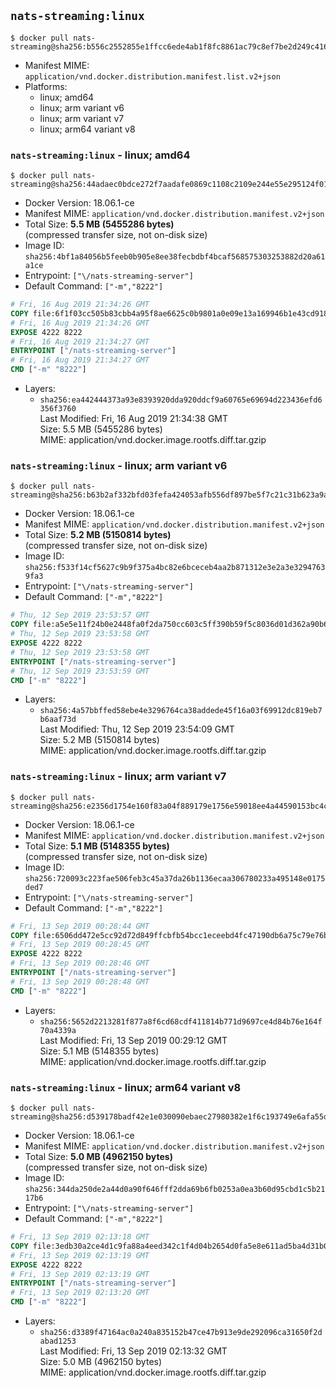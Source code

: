 ## `nats-streaming:linux`

```console
$ docker pull nats-streaming@sha256:b556c2552855e1ffcc6ede4ab1f8fc8861ac79c8ef7be2d249c4163ad4345ddc
```

-	Manifest MIME: `application/vnd.docker.distribution.manifest.list.v2+json`
-	Platforms:
	-	linux; amd64
	-	linux; arm variant v6
	-	linux; arm variant v7
	-	linux; arm64 variant v8

### `nats-streaming:linux` - linux; amd64

```console
$ docker pull nats-streaming@sha256:44adaec0bdce272f7aadafe0869c1108c2109e244e55e295124f01bf438822b9
```

-	Docker Version: 18.06.1-ce
-	Manifest MIME: `application/vnd.docker.distribution.manifest.v2+json`
-	Total Size: **5.5 MB (5455286 bytes)**  
	(compressed transfer size, not on-disk size)
-	Image ID: `sha256:4bf1a84056b5feeb0b905e8ee38fecbdbf4bcaf568575303253882d20a61a1ce`
-	Entrypoint: `["\/nats-streaming-server"]`
-	Default Command: `["-m","8222"]`

```dockerfile
# Fri, 16 Aug 2019 21:34:26 GMT
COPY file:6f1f03cc505b83cbb4a95f8ae6625c0b9801a0e09e13a169946b1e43cd91861c in /nats-streaming-server 
# Fri, 16 Aug 2019 21:34:26 GMT
EXPOSE 4222 8222
# Fri, 16 Aug 2019 21:34:27 GMT
ENTRYPOINT ["/nats-streaming-server"]
# Fri, 16 Aug 2019 21:34:27 GMT
CMD ["-m" "8222"]
```

-	Layers:
	-	`sha256:ea442444373a93e8393920dda920ddcf9a60765e69694d223436efd6356f3760`  
		Last Modified: Fri, 16 Aug 2019 21:34:38 GMT  
		Size: 5.5 MB (5455286 bytes)  
		MIME: application/vnd.docker.image.rootfs.diff.tar.gzip

### `nats-streaming:linux` - linux; arm variant v6

```console
$ docker pull nats-streaming@sha256:b63b2af332bfd03fefa424053afb556df897be5f7c21c31b623a9af3372f74d8
```

-	Docker Version: 18.06.1-ce
-	Manifest MIME: `application/vnd.docker.distribution.manifest.v2+json`
-	Total Size: **5.2 MB (5150814 bytes)**  
	(compressed transfer size, not on-disk size)
-	Image ID: `sha256:f533f14cf5627c9b9f375a4bc82e6bceceb4aa2b871312e3e2a3e32947639fa3`
-	Entrypoint: `["\/nats-streaming-server"]`
-	Default Command: `["-m","8222"]`

```dockerfile
# Thu, 12 Sep 2019 23:53:57 GMT
COPY file:a5e5e11f24b0e2448fa0f2da750cc603c5ff390b59f5c8036d01d362a90b6c1c in /nats-streaming-server 
# Thu, 12 Sep 2019 23:53:58 GMT
EXPOSE 4222 8222
# Thu, 12 Sep 2019 23:53:58 GMT
ENTRYPOINT ["/nats-streaming-server"]
# Thu, 12 Sep 2019 23:53:59 GMT
CMD ["-m" "8222"]
```

-	Layers:
	-	`sha256:4a57bbffed58ebe4e3296764ca38addede45f16a03f69912dc819eb7b6aaf73d`  
		Last Modified: Thu, 12 Sep 2019 23:54:09 GMT  
		Size: 5.2 MB (5150814 bytes)  
		MIME: application/vnd.docker.image.rootfs.diff.tar.gzip

### `nats-streaming:linux` - linux; arm variant v7

```console
$ docker pull nats-streaming@sha256:e2356d1754e160f83a04f889179e1756e59018ee4a44590153bc4c43068ea0ec
```

-	Docker Version: 18.06.1-ce
-	Manifest MIME: `application/vnd.docker.distribution.manifest.v2+json`
-	Total Size: **5.1 MB (5148355 bytes)**  
	(compressed transfer size, not on-disk size)
-	Image ID: `sha256:720093c223fae506feb3c45a37da26b1136ecaa306780233a495148e0175ded7`
-	Entrypoint: `["\/nats-streaming-server"]`
-	Default Command: `["-m","8222"]`

```dockerfile
# Fri, 13 Sep 2019 00:28:44 GMT
COPY file:6506dd472e5cc92d72d849ffcbfb54bcc1eceebd4fc47190db6a75c79e76b416 in /nats-streaming-server 
# Fri, 13 Sep 2019 00:28:45 GMT
EXPOSE 4222 8222
# Fri, 13 Sep 2019 00:28:46 GMT
ENTRYPOINT ["/nats-streaming-server"]
# Fri, 13 Sep 2019 00:28:48 GMT
CMD ["-m" "8222"]
```

-	Layers:
	-	`sha256:5652d2213281f877a8f6cd68cdf411814b771d9697ce4d84b76e164f70a4339a`  
		Last Modified: Fri, 13 Sep 2019 00:29:12 GMT  
		Size: 5.1 MB (5148355 bytes)  
		MIME: application/vnd.docker.image.rootfs.diff.tar.gzip

### `nats-streaming:linux` - linux; arm64 variant v8

```console
$ docker pull nats-streaming@sha256:d539178badf42e1e030090ebaec27980382e1f6c193749e6afa55d38294aba0f
```

-	Docker Version: 18.06.1-ce
-	Manifest MIME: `application/vnd.docker.distribution.manifest.v2+json`
-	Total Size: **5.0 MB (4962150 bytes)**  
	(compressed transfer size, not on-disk size)
-	Image ID: `sha256:344da250de2a44d0a90f646fff2dda69b6fb0253a0ea3b60d95cbd1c5b2117b6`
-	Entrypoint: `["\/nats-streaming-server"]`
-	Default Command: `["-m","8222"]`

```dockerfile
# Fri, 13 Sep 2019 02:13:18 GMT
COPY file:3edb30a2ce4d1c9fa88a4eed342c1f4d04b2654d0fa5e8e611ad5ba4d31b0901 in /nats-streaming-server 
# Fri, 13 Sep 2019 02:13:19 GMT
EXPOSE 4222 8222
# Fri, 13 Sep 2019 02:13:19 GMT
ENTRYPOINT ["/nats-streaming-server"]
# Fri, 13 Sep 2019 02:13:20 GMT
CMD ["-m" "8222"]
```

-	Layers:
	-	`sha256:d3389f47164ac0a240a835152b47ce47b913e9de292096ca31650f2dabad1253`  
		Last Modified: Fri, 13 Sep 2019 02:13:32 GMT  
		Size: 5.0 MB (4962150 bytes)  
		MIME: application/vnd.docker.image.rootfs.diff.tar.gzip
